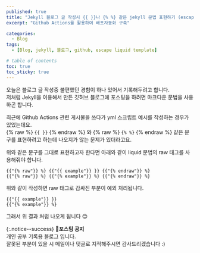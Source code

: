 ```yaml
---
published: true
title: "Jekyll 블로그 글 작성시 {{ }}나 {% %} 같은 jekyll 문법 표현하기 (escape liquid template)"
excerpt: "Github Actions를 활용하여 배포자동화 구축"

categories:
  - Blog
tags:
  - [Blog, jekyll, 블로그, github, escape liquid template]

# table of contents
toc: true
toc_sticky: true
---
```


오늘은 블로그 글 작성중 불편했던 경험이 하나 있어서 기록해두려고 합니다.  
저처럼 Jekyll을 이용해서 만든 깃허브 블로그에 포스팅을 하려면 마크다운 문법을 사용하곤 합니다.

최근에 Github Actions 관련 게시물을 쓰다가 yml 스크립트 예시를 작성하는 경우가 있었는데요.  
{% raw %} `{{ }}` {% endraw %} 와 {% raw %} `{% %}` {% endraw %} 같은 문구를 표현하려고 하는데 나오지가 않는 문제가 있더라고요.

위와 같은 문구를 그대로 표현하고자 한다면 아래와 같이 liquid 문법의 raw 태그를 사용해줘야 합니다.

```
{{"{% raw"}} %} {{"{{ example"}} }} {{"{% endraw"}} %}
{{"{% raw"}} %} {{"{% example"}} %} {{"{% endraw"}} %}
```

위와 같이 작성하면 raw 태그로 감싸진 부분이 예외 처리됩니다.

```
{{"{{ example"}} }}
{{"{% example"}} %}
```

그래서 위 결과 처럼 나오게 됩니다 😊

{:.notice--success}
🔔**포스팅 공지**  
개인 공부 기록용 블로그 입니다.  
잘못된 부분이 있을 시 메일이나 댓글로 지적해주시면 감사드리겠습니다 :)
